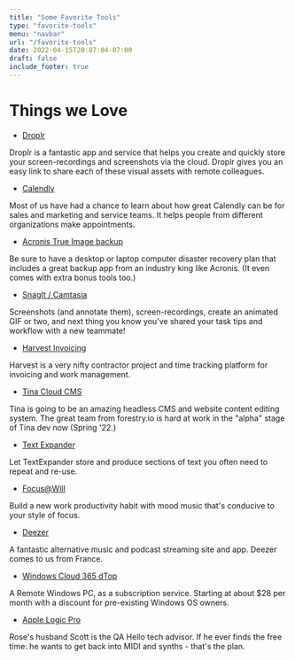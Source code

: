 ```yaml
---
title: "Some Favorite Tools"
type: "favorite-tools"
menu: "navbar"
url: "/favorite-tools"
date: 2022-04-15T20:07:04-07:00
draft: false
include_footer: true
---
```


# Things we Love


* [Droplr](https://droplr.com/products/screenshot-screen-recorder/) 

Droplr is a fantastic app and service that helps you create and quickly store your screen-recordings and screenshots via the cloud. Droplr gives you an easy link to share each of these visual assets with remote colleagues. 

* [Calendly](https://calendly.com/blog/calendly-free-scheduling-features) 

Most of us have had a chance to learn about how great Calendly can be for sales and marketing and service teams. It helps people from different organizations make appointments.

* [Acronis True Image backup](https://www.acronis.com/en-us/products/true-image/)

Be sure to have a desktop or laptop computer disaster recovery plan that includes a great backup app from an industry king like Acronis. (It even comes with extra bonus tools too.)

* [SnagIt / Camtasia](https://www.techsmith.com/screen-capture.html)

Screenshots (and annotate them), screen-recordings, create an animated GIF or two, and next thing you know you've shared your task tips and workflow with a new teammate! 

* [Harvest Invoicing](https://www.getharvest.com/features) 

Harvest is a very nifty contractor project and time tracking platform for invoicing and work management. 

* [Tina Cloud CMS](https://tina.io/blog/announcement-tina-cloud-is-officially-in-alpha/) 

Tina is going to be an amazing headless CMS and website content editing system. The great team from forestry.io is hard at work in the "alpha" stage of Tina dev now (Spring '22.)

* [Text Expander](https://textexpander.com/learn/getting-started/getting-started-textexpander-101-webinar)

Let TextExpander store and produce sections of text you often need to repeat and re-use.

* [Focus@Will](https://www.focusatwill.com/app/pages/how-it-works) 

Build a new work productivity habit with mood music that's conducive to your style of focus.

* [Deezer](https://features.deezer.com/en-us/) 

A fantastic alternative music and podcast streaming site and app. Deezer comes to us from France.

* [Windows Cloud 365 dTop](https://www.microsoft.com/en-us/windows-365/business) 

A Remote Windows PC, as a subscription service. Starting at about $28 per month with a discount for pre-existing Windows OS owners.

* [Apple Logic Pro](https://www.apple.com/logic-pro/) 

Rose's husband Scott is the QA Hello tech advisor. If he ever finds the free time: he wants to get back into MIDI and synths - that's the plan.

